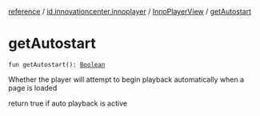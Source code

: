 [reference](../../index.md) / [id.innovationcenter.innoplayer](../index.md) / [InnoPlayerView](index.md) / [getAutostart](./get-autostart.md)

# getAutostart

`fun getAutostart(): `[`Boolean`](https://kotlinlang.org/api/latest/jvm/stdlib/kotlin/-boolean/index.html)

Whether the player will attempt to begin playback automatically when a page is loaded

return true if auto playback is active


